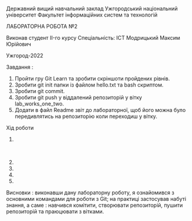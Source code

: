 Державний вищий навчальний заклад
Ужгородський національний університет
Факультет інформаційних систем та технологій



ЛАБОРАТОРНА РОБОТА №2











Виконав студент II-го курсу
Спеціальність: ІСТ 
Модрицький Максим Юрійович


Ужгород-2022



Завдання :
1.	Пройти гру Git Learn та зробити скріншоти пройдених рівнів.
2.	Зробити git init папки із файлом  hello.txt та bash скриптом.
3.	Зробити git commit.
4.	Зробити git push у віддалений репозиторій у вітку lab_works_one_two.
5.	Додати в файл Readme звіт до лабораторної, щоб його можна було передивлятись на репозиторію коли переходиш у вітку.

Хід роботи

1. 
 
 
 

2.
 
3.
 





4. 
 
 
 
5.


Висновки : виконавши дану лабораторну роботу, я ознайомився з основними командами для роботи з Git; на практиці застосував набуті знання, а  саме : навчився комітити, створювати репозиторій, пушити репозиторій та праюцювати з вітками. 




